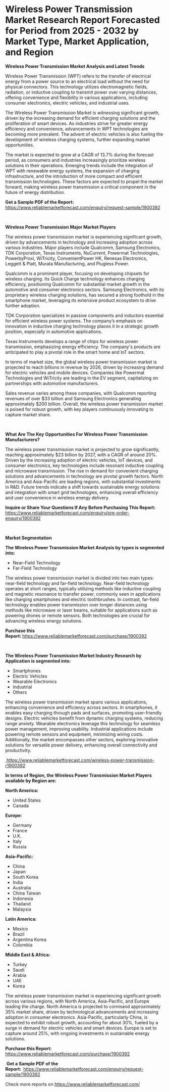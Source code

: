 <p><h1>Wireless Power Transmission Market Research Report Forecasted for Period from 2025 -  2032 by Market Type, Market Application, and Region</h1></p><p><strong>Wireless Power Transmission Market Analysis and Latest Trends</strong></p>
<p><p>Wireless Power Transmission (WPT) refers to the transfer of electrical energy from a power source to an electrical load without the need for physical connectors. This technology utilizes electromagnetic fields, radiation, or inductive coupling to transmit power over varying distances, offering convenience and flexibility in various applications, including consumer electronics, electric vehicles, and industrial uses.</p><p>The Wireless Power Transmission Market is witnessing significant growth, driven by the increasing demand for efficient charging solutions and the proliferation of smart devices. As industries strive for greater energy efficiency and convenience, advancements in WPT technologies are becoming more prevalent. The advent of electric vehicles is also fueling the development of wireless charging systems, further expanding market opportunities.</p><p>The market is expected to grow at a CAGR of 13.7% during the forecast period, as consumers and industries increasingly prioritize wireless solutions in their operations. Emerging trends include the integration of WPT with renewable energy systems, the expansion of charging infrastructure, and the introduction of more compact and efficient transmission technologies. These factors are expected to propel the market forward, making wireless power transmission a critical component in the future of energy distribution.</p></p>
<p><strong>Get a Sample PDF of the Report:&nbsp;</strong> <a href="https://www.reliablemarketforecast.com/enquiry/request-sample/1900392?utm_campaign=2475&utm_medium=2&utm_source=Github&utm_content=ia&utm_term=13022025&utm_id=wireless-power-transmission">https://www.reliablemarketforecast.com/enquiry/request-sample/1900392</a></p>
<p>&nbsp;</p>
<p><strong>Wireless Power Transmission Major Market Players</strong></p>
<p><p>The wireless power transmission market is experiencing significant growth, driven by advancements in technology and increasing adoption across various industries. Major players include Qualcomm, Samsung Electronics, TDK Corporation, Texas Instruments, NuCurrent, Powermat Technologies, PowerbyProxi, WiTricity, ConvenientPower HK, Renesas Electronics, Leggett & Platt, Murata Manufacturing, and Plugless Power.</p><p>Qualcomm is a prominent player, focusing on developing chipsets for wireless charging. Its Quick Charge technology enhances charging efficiency, positioning Qualcomm for substantial market growth in the automotive and consumer electronics sectors. Samsung Electronics, with its proprietary wireless charging solutions, has secured a strong foothold in the smartphone market, leveraging its extensive product ecosystem to drive further adoption.</p><p>TDK Corporation specializes in passive components and inductors essential for efficient wireless power systems. The company’s emphasis on innovation in inductive charging technology places it in a strategic growth position, especially in automotive applications.</p><p>Texas Instruments develops a range of chips for wireless power transmission, emphasizing energy efficiency. The company's products are anticipated to play a pivotal role in the smart home and IoT sectors.</p><p>In terms of market size, the global wireless power transmission market is projected to reach billions in revenue by 2026, driven by increasing demand for electric vehicles and mobile devices. Companies like Powermat Technologies and WiTricity are leading in the EV segment, capitalizing on partnerships with automotive manufacturers.</p><p>Sales revenue varies among these companies, with Qualcomm reporting revenues of over $33 billion and Samsung Electronics generating approximately $200 billion. Overall, the wireless power transmission market is poised for robust growth, with key players continuously innovating to capture market share.</p></p>
<p>&nbsp;</p>
<p><strong>What Are The Key Opportunities For Wireless Power Transmission Manufacturers?</strong></p>
<p><p>The wireless power transmission market is projected to grow significantly, reaching approximately $23 billion by 2027, with a CAGR of around 20%. Driven by the increasing adoption of electric vehicles, IoT devices, and consumer electronics, key technologies include resonant inductive coupling and microwave transmission. The rise in demand for convenient charging solutions and advancements in technology are pivotal growth factors. North America and Asia-Pacific are leading regions, with substantial investments in R&D. Future trends indicate a shift towards sustainable energy solutions and integration with smart grid technologies, enhancing overall efficiency and user convenience in wireless energy delivery.</p></p>
<p><strong>Inquire or Share Your Questions If Any Before Purchasing This Report:</strong> <a href="https://www.reliablemarketforecast.com/enquiry/pre-order-enquiry/1900392?utm_campaign=2475&utm_medium=2&utm_source=Github&utm_content=ia&utm_term=13022025&utm_id=wireless-power-transmission">https://www.reliablemarketforecast.com/enquiry/pre-order-enquiry/1900392</a></p>
<p>&nbsp;</p>
<p><strong>Market Segmentation</strong></p>
<p><strong>The Wireless Power Transmission Market Analysis by types is segmented into:</strong></p>
<p><ul><li>Near-Field Technology</li><li>Far-Field Technology</li></ul></p>
<p><p>The wireless power transmission market is divided into two main types: near-field technology and far-field technology. Near-field technology operates at short ranges, typically utilizing methods like inductive coupling and magnetic resonance to transfer power, commonly seen in applications like charging smartphones and electric toothbrushes. In contrast, far-field technology enables power transmission over longer distances using methods like microwave or laser beams, suitable for applications such as powering drones or remote sensors. Both technologies are crucial for advancing wireless energy solutions.</p></p>
<p><strong>Purchase this Report:&nbsp;</strong><a href="https://www.reliablemarketforecast.com/purchase/1900392?utm_campaign=2475&utm_medium=2&utm_source=Github&utm_content=ia&utm_term=13022025&utm_id=wireless-power-transmission">https://www.reliablemarketforecast.com/purchase/1900392</a></p>
<p>&nbsp;</p>
<p><strong>The Wireless Power Transmission Market Industry Research by Application is segmented into:</strong></p>
<p><ul><li>Smartphones</li><li>Electric Vehicles</li><li>Wearable Electronics</li><li>Industrial</li><li>Others</li></ul></p>
<p><p>The wireless power transmission market spans various applications, enhancing convenience and efficiency across sectors. In smartphones, it enables easy charging through pads and surfaces, promoting user-friendly designs. Electric vehicles benefit from dynamic charging systems, reducing range anxiety. Wearable electronics leverage this technology for seamless power management, improving usability. Industrial applications include powering remote sensors and equipment, minimizing wiring costs. Additionally, the market encompasses other sectors, exploring innovative solutions for versatile power delivery, enhancing overall connectivity and productivity.</p></p>
<p><a href="https://www.reliablemarketforecast.com/wireless-power-transmission-r1900392?utm_campaign=2475&utm_medium=2&utm_source=Github&utm_content=ia&utm_term=13022025&utm_id=wireless-power-transmission">&nbsp;https://www.reliablemarketforecast.com/wireless-power-transmission-r1900392</a></p>
<p><strong>In terms of Region, the Wireless Power Transmission Market Players available by Region are:</strong></p>
<p>
    <p> <strong> North America: </strong>
        <ul>
            <li>United States</li>
            <li>Canada</li>
        </ul>
        </p> 
    <p> <strong> Europe: </strong>
        <ul>
            <li>Germany</li>
            <li>France</li>
            <li>U.K.</li>
            <li>Italy</li>
            <li>Russia</li>
        </ul>
        </p> 
    <p> <strong> Asia-Pacific: </strong>
        <ul>
            <li>China</li>
            <li>Japan</li>
            <li>South Korea</li>
            <li>India</li>
            <li>Australia</li>
            <li>China Taiwan</li>
            <li>Indonesia</li>
            <li>Thailand</li>
            <li>Malaysia</li>
        </ul>
        </p> 
    <p> <strong> Latin America: </strong>
        <ul>
            <li>Mexico</li>
            <li>Brazil</li>
            <li>Argentina Korea</li>
            <li>Colombia</li>
        </ul>
        </p> 
    <p> <strong> Middle East & Africa: </strong>
        <ul>
            <li>Turkey</li>
            <li>Saudi</li>
            <li>Arabia</li>
            <li>UAE</li>
            <li>Korea</li>
        </ul>
    </p>
    </p>
<p><p>The wireless power transmission market is experiencing significant growth across various regions, with North America, Asia-Pacific, and Europe leading the charge. North America is projected to command approximately 35% market share, driven by technological advancements and increasing adoption in consumer electronics. Asia-Pacific, particularly China, is expected to exhibit robust growth, accounting for about 30%, fueled by a surge in demand for electric vehicles and smart devices. Europe is set to capture around 25%, with ongoing investments in sustainable energy solutions.</p></p>
<p><strong>Purchase this Report: </strong><a href="https://www.reliablemarketforecast.com/purchase/1900392?utm_campaign=2475&utm_medium=2&utm_source=Github&utm_content=ia&utm_term=13022025&utm_id=wireless-power-transmission">https://www.reliablemarketforecast.com/purchase/1900392</a></p>
<p>&nbsp;<strong>Get a Sample PDF of the Report:&nbsp;&nbsp;</strong><a href="https://www.reliablemarketforecast.com/enquiry/request-sample/1900392?utm_campaign=2475&utm_medium=2&utm_source=Github&utm_content=ia&utm_term=13022025&utm_id=wireless-power-transmission">https://www.reliablemarketforecast.com/enquiry/request-sample/1900392</a></p>
<p><strong></strong></p>
<p>Check more reports on <a href="https://www.reliablemarketforecast.com/?utm_campaign=2475&utm_medium=2&utm_source=Github&utm_content=ia&utm_term=13022025&utm_id=wireless-power-transmission">https://www.reliablemarketforecast.com/</a></p>